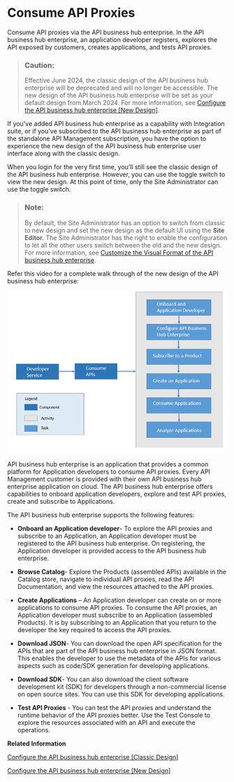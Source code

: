 <!-- loioea561e424f6e44aa985fceedf7fabee7 -->

# Consume API Proxies

Consume API proxies via the API business hub enterprise. In the API business hub enterprise, an application developer registers, explores the API exposed by customers, creates applications, and tests API proxies.

> ### Caution:  
> Effective June 2024, the classic design of the API business hub enterprise will be deprecated and will no longer be accessible. The new design of the API business hub enterprise will be set as your default design from March 2024. For more information, see [Configure the API business hub enterprise \[New Design\]](configure-the-api-business-hub-enterprise-new-design-54b4607.md).

If you've added API business hub enterprise as a capability with Integration suite, or if you’ve subscribed to the API business hub enterprise as part of the standalone API Management subscription, you have the option to experience the new design of the API business hub enterprise user interface along with the classic design.

When you login for the very first time, you’ll still see the classic design of the API business hub enterprise. However, you can use the toggle switch to view the new design. At this point of time, only the Site Administrator can use the toggle switch.

> ### Note:  
> By default, the Site Administrator has an option to switch from classic to new design and set the new design as the default UI using the **Site Editor.** The Site Administrator has the right to enable the configuration to let all the other users switch between the old and the new design. For more information, see [Customize the Visual Format of the API business hub enterprise](customize-the-visual-format-of-the-api-business-hub-enterprise-2eacd52.md).

Refer this video for a complete walk through of the new design of the API business hub enterprise:



![](images/ABHE_Block_509b298.png)

API business hub enterprise is an application that provides a common platform for Application developers to consume API proxies. Every API Management customer is provided with their own API business hub enterprise application on cloud. The API business hub enterprise offers capabilities to onboard application developers, explore and test API proxies, create and subscribe to Applications.

The API business hub enterprise supports the following features:

-   **Onboard an Application developer**- To explore the API proxies and subscribe to an Application, an Application developer must be registered to the API business hub enterprise. On registering, the Application developer is provided access to the API business hub enterprise.
-   **Browse Catalog**- Explore the Products \(assembled APIs\) available in the Catalog store, navigate to individual API proxies, read the API Documentation, and view the resources attached to the API proxies.
-   **Create Applications** – An Application developer can create on or more applications to consume API proxies. To consume the API proxies, an Application developer must subscribe to an Application \(assembled Products\). It is by subscribing to an Application that you return to the developer the key required to access the API proxies.
-   **Download JSON**- You can download the open API specification for the APIs that are part of the API business hub enterprise in JSON format. This enables the developer to use the metadata of the APIs for various aspects such as code/SDK generation for developing applications.

-   **Download SDK**- You can also download the client software development kit \(SDK\) for developers through a non-commercial license on open source sites. You can use this SDK for developing applications.

-   **Test API Proxies** - You can test the API proxies and understand the runtime behavior of the API proxies better. Use the Test Console to explore the resources associated with an API and execute the operations.

**Related Information**  


[Configure the API business hub enterprise \[Classic Design\]](configure-the-api-business-hub-enterprise-classic-design-7b71b16.md "You can configure the API business hub enterprise to personalize it for your organization.")

[Configure the API business hub enterprise \[New Design\]](configure-the-api-business-hub-enterprise-new-design-54b4607.md "You can configure the API business hub enterprise to personalize it for your organization.")

